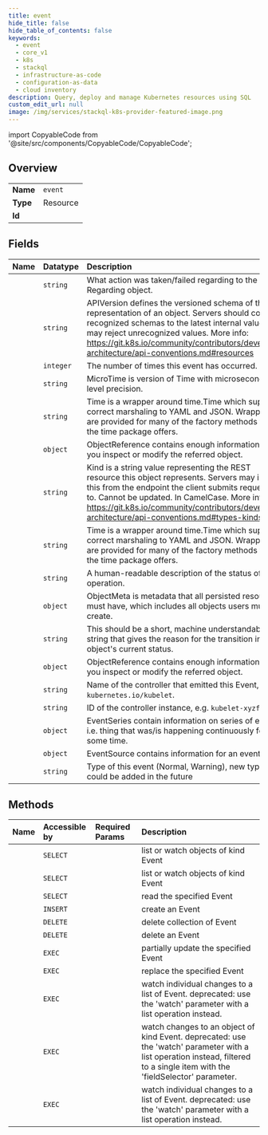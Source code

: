 ```yaml
---
title: event
hide_title: false
hide_table_of_contents: false
keywords:
  - event
  - core_v1
  - k8s    
  - stackql
  - infrastructure-as-code
  - configuration-as-data
  - cloud inventory
description: Query, deploy and manage Kubernetes resources using SQL
custom_edit_url: null
image: /img/services/stackql-k8s-provider-featured-image.png
---
```


import CopyableCode from '@site/src/components/CopyableCode/CopyableCode';




## Overview
<table><tbody>
<tr><td><b>Name</b></td><td><code>event</code></td></tr>
<tr><td><b>Type</b></td><td>Resource</td></tr>
<tr><td><b>Id</b></td><td><CopyableCode code="k8s.core_v1.event" /></td></tr>
</tbody></table>

## Fields
| Name | Datatype | Description |
|:-----|:---------|:------------|
| <CopyableCode code="action" /> | `string` | What action was taken/failed regarding to the Regarding object. |
| <CopyableCode code="apiVersion" /> | `string` | APIVersion defines the versioned schema of this representation of an object. Servers should convert recognized schemas to the latest internal value, and may reject unrecognized values. More info: https://git.k8s.io/community/contributors/devel/sig-architecture/api-conventions.md#resources |
| <CopyableCode code="count" /> | `integer` | The number of times this event has occurred. |
| <CopyableCode code="eventTime" /> | `string` | MicroTime is version of Time with microsecond level precision. |
| <CopyableCode code="firstTimestamp" /> | `string` | Time is a wrapper around time.Time which supports correct marshaling to YAML and JSON.  Wrappers are provided for many of the factory methods that the time package offers. |
| <CopyableCode code="involvedObject" /> | `object` | ObjectReference contains enough information to let you inspect or modify the referred object. |
| <CopyableCode code="kind" /> | `string` | Kind is a string value representing the REST resource this object represents. Servers may infer this from the endpoint the client submits requests to. Cannot be updated. In CamelCase. More info: https://git.k8s.io/community/contributors/devel/sig-architecture/api-conventions.md#types-kinds |
| <CopyableCode code="lastTimestamp" /> | `string` | Time is a wrapper around time.Time which supports correct marshaling to YAML and JSON.  Wrappers are provided for many of the factory methods that the time package offers. |
| <CopyableCode code="message" /> | `string` | A human-readable description of the status of this operation. |
| <CopyableCode code="metadata" /> | `object` | ObjectMeta is metadata that all persisted resources must have, which includes all objects users must create. |
| <CopyableCode code="reason" /> | `string` | This should be a short, machine understandable string that gives the reason for the transition into the object's current status. |
| <CopyableCode code="related" /> | `object` | ObjectReference contains enough information to let you inspect or modify the referred object. |
| <CopyableCode code="reportingComponent" /> | `string` | Name of the controller that emitted this Event, e.g. `kubernetes.io/kubelet`. |
| <CopyableCode code="reportingInstance" /> | `string` | ID of the controller instance, e.g. `kubelet-xyzf`. |
| <CopyableCode code="series" /> | `object` | EventSeries contain information on series of events, i.e. thing that was/is happening continuously for some time. |
| <CopyableCode code="source" /> | `object` | EventSource contains information for an event. |
| <CopyableCode code="type" /> | `string` | Type of this event (Normal, Warning), new types could be added in the future |
## Methods
| Name | Accessible by | Required Params | Description |
|:-----|:--------------|:----------------|:------------|
| <CopyableCode code="listCoreV1EventForAllNamespaces" /> | `SELECT` | <CopyableCode code="cluster_addr, protocol" /> | list or watch objects of kind Event |
| <CopyableCode code="listCoreV1NamespacedEvent" /> | `SELECT` | <CopyableCode code="namespace, cluster_addr, protocol" /> | list or watch objects of kind Event |
| <CopyableCode code="readCoreV1NamespacedEvent" /> | `SELECT` | <CopyableCode code="name, namespace, cluster_addr, protocol" /> | read the specified Event |
| <CopyableCode code="createCoreV1NamespacedEvent" /> | `INSERT` | <CopyableCode code="namespace, cluster_addr, protocol" /> | create an Event |
| <CopyableCode code="deleteCoreV1CollectionNamespacedEvent" /> | `DELETE` | <CopyableCode code="namespace, cluster_addr, protocol" /> | delete collection of Event |
| <CopyableCode code="deleteCoreV1NamespacedEvent" /> | `DELETE` | <CopyableCode code="name, namespace, cluster_addr, protocol" /> | delete an Event |
| <CopyableCode code="patchCoreV1NamespacedEvent" /> | `EXEC` | <CopyableCode code="name, namespace, cluster_addr, protocol" /> | partially update the specified Event |
| <CopyableCode code="replaceCoreV1NamespacedEvent" /> | `EXEC` | <CopyableCode code="name, namespace, cluster_addr, protocol" /> | replace the specified Event |
| <CopyableCode code="watchCoreV1EventListForAllNamespaces" /> | `EXEC` | <CopyableCode code="cluster_addr, protocol" /> | watch individual changes to a list of Event. deprecated: use the 'watch' parameter with a list operation instead. |
| <CopyableCode code="watchCoreV1NamespacedEvent" /> | `EXEC` | <CopyableCode code="name, namespace, cluster_addr, protocol" /> | watch changes to an object of kind Event. deprecated: use the 'watch' parameter with a list operation instead, filtered to a single item with the 'fieldSelector' parameter. |
| <CopyableCode code="watchCoreV1NamespacedEventList" /> | `EXEC` | <CopyableCode code="namespace, cluster_addr, protocol" /> | watch individual changes to a list of Event. deprecated: use the 'watch' parameter with a list operation instead. |
